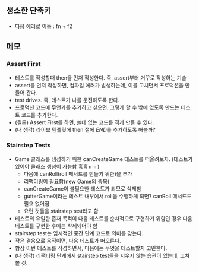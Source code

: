 ## 생소한 단축키

- 다음 에러로 이동 : fn + f2

## 메모

### Assert First

- 테스트를 작성할때 then을 먼저 작성한다. 즉, assert부터 거꾸로 작성하는 기술
- assert를 먼저 작성하면, 컴파일 에러가 발생하는데, 이를 고치면서 프로덕션을 만들어 간다.
- test drives. 즉, 테스트가 나를 운전하도록 한다.
- 프로덕션 코드에 무언가를 추가하고 싶으면, 그렇게 할 수 밖에 없도록 만드는 테스트 코드를 추가한다.
- (결론) Assert First를 하면, 쓸데 없는 코드를 적게 만들 수 있다.
- (내 생각) 라이브 템플릿에 then 절에 $END$를 추가하도록 해볼까?

### Stairstep Tests

- Game 클래스를 생성하기 위한 canCreateGame 테스트를 떠올려보자. (테스트가 있어야 클래스 생성이 가능함 흑흑ㅠㅠ)
    - 다음에 canRoll(roll 메서드를 만들기 위한)을 추가
    - 리팩터링이 필요함(new Game의 중복)
    - canCreateGame이 불필요한 테스트가 되므로 삭제함
    - gutterGame이라는 테스트 내부에서 roll을 수행하게 되면? canRoll 메서드도 필요 없어짐
    - 요런 것들을 stairstep test라고 함
- 테스트의 유일한 존재 목적이 다음 테스트를 순차적으로 구현하기 위함인 경우 다음 테스트를 구현한 후에는 삭제되어야 함
- stairstep test는 임시적인 중간 단계 코드로 의미를 갖는다.
- 작은 걸음으로 움직이면, 다음 테스트가 떠오른다.
- 항상 이번 테스트를 작성하면서, 다음에는 무엇을 테스트할지 고민한다.
- (내 생각) 리팩터링 단계에서 stairstep test들을 지우지 않는 습관이 있는데, 고쳐볼 것.